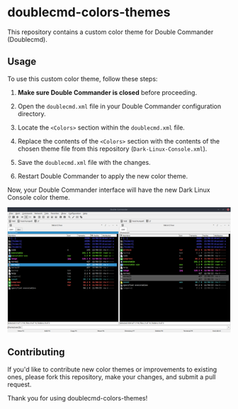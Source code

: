 # doublecmd-colors-themes

This repository contains a custom color theme for Double Commander (Doublecmd).

## Usage

To use this custom color theme, follow these steps:

1. **Make sure Double Commander is closed** before proceeding.

2. Open the `doublecmd.xml` file in your Double Commander configuration directory.

3. Locate the `<Colors>` section within the `doublecmd.xml` file.

4. Replace the contents of the `<Colors>` section with the contents of the chosen theme file from this repository (`Dark-Linux-Console.xml`).

5. Save the `doublecmd.xml` file with the changes.

6. Restart Double Commander to apply the new color theme.

Now, your Double Commander interface will have the new Dark Linux Console color theme.

![Alt text](/themes/Dark-Linux-Console.png?raw=true "Preview")

## Contributing

If you'd like to contribute new color themes or improvements to existing ones, please fork this repository, make your changes, and submit a pull request.

Thank you for using doublecmd-colors-themes!
